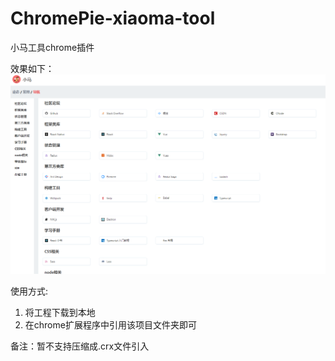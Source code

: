 # ChromePie-xiaoma-tool
小马工具chrome插件

效果如下：
![step three](img/readme-3.png)

使用方式:
1. 将工程下载到本地
2. 在chrome扩展程序中引用该项目文件夹即可

备注：暂不支持压缩成.crx文件引入
